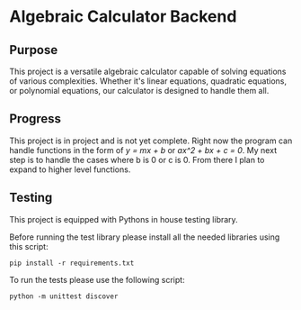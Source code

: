 # Algebraic Calculator Backend

## Purpose

This project is a versatile algebraic calculator capable of solving equations of various complexities. Whether it's linear equations, quadratic equations, or polynomial equations, our calculator is designed to handle them all.

## Progress

This project is in project and is not yet complete. Right now the program can handle functions in the form of *y = mx + b* or *ax^2 + bx + c = 0*. My next step is to handle the cases where b is 0 or c is 0. From there I plan to expand to higher level functions.

## Testing

This project is equipped with Pythons in house testing library.

Before running the test library please install all the needed libraries using this script:

```
pip install -r requirements.txt
```

To run the tests please use the following script:

```
python -m unittest discover
```
